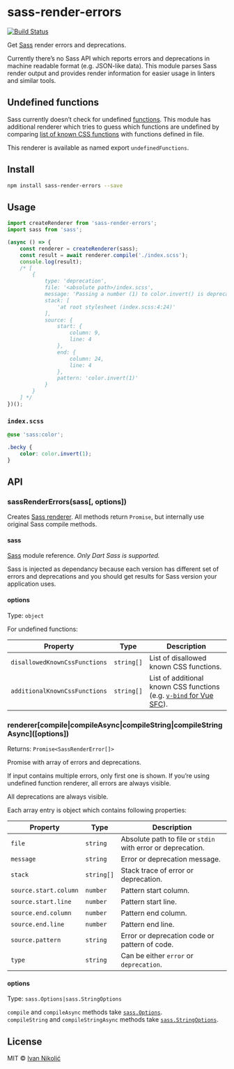 # sass-render-errors

[![Build Status][ci-img]][ci]

Get [Sass][dart-sass] render errors and deprecations.

Currently there’s no Sass API which reports errors and deprecations in machine readable format (e.g.
JSON-like data). This module parses Sass render output and provides render information for easier
usage in linters and similar tools.

## Undefined functions

Sass currently doesn’t check for undefined
[functions](https://sass-lang.com/documentation/at-rules/function). This module has additional
renderer which tries to guess which functions are undefined by comparing
[list of known CSS functions](https://github.com/niksy/css-functions-list) with functions defined in
file.

This renderer is available as named export `undefinedFunctions`.

## Install

```sh
npm install sass-render-errors --save
```

## Usage

```js
import createRenderer from 'sass-render-errors';
import sass from 'sass';

(async () => {
	const renderer = createRenderer(sass);
	const result = await renderer.compile('./index.scss');
	console.log(result);
	/* [
		{
			type: 'deprecation',
			file: '<absolute path>/index.scss',
			message: 'Passing a number (1) to color.invert() is deprecated. Recommendation: invert(1).',
			stack: [
				'at root stylesheet (index.scss:4:24)'
			],
			source: {
				start: {
					column: 9,
					line: 4
				},
				end: {
					column: 24,
					line: 4
				},
				pattern: 'color.invert(1)'
			}
		}
	] */
})();
```

### `index.scss`

```scss
@use 'sass:color';

.becky {
	color: color.invert(1);
}
```

## API

### sassRenderErrors(sass[, options])

Creates [Sass renderer](#renderer). All methods return `Promise`, but internally use original Sass
compile methods.

#### sass

[Sass][dart-sass] module reference. _Only Dart Sass is supported._

Sass is injected as dependancy because each version has different set of errors and deprecations and
you should get results for Sass version your application uses.

#### options

Type: `object`

For undefined functions:

| Property                      | Type       | Description                                                                                                                      |
| ----------------------------- | ---------- | -------------------------------------------------------------------------------------------------------------------------------- |
| `disallowedKnownCssFunctions` | `string[]` | List of disallowed known CSS functions.                                                                                          |
| `additionalKnownCssFunctions` | `string[]` | List of additional known CSS functions (e.g. [`v-bind` for Vue SFC](https://vuejs.org/api/sfc-css-features.html#v-bind-in-css)). |

### renderer\[compile|compileAsync|compileString|compileStringAsync\]([options])<a name="renderer" />

Returns: `Promise<SassRenderError[]>`

Promise with array of errors and deprecations.

If input contains multiple errors, only first one is shown. If you’re using undefined function
renderer, all errors are always visible.

All deprecations are always visible.

Each array entry is object which contains following properties:

| Property              | Type       | Description                                                 |
| --------------------- | ---------- | ----------------------------------------------------------- |
| `file`                | `string`   | Absolute path to file or `stdin` with error or deprecation. |
| `message`             | `string`   | Error or deprecation message.                               |
| `stack`               | `string[]` | Stack trace of error or deprecation.                        |
| `source.start.column` | `number`   | Pattern start column.                                       |
| `source.start.line`   | `number`   | Pattern start line.                                         |
| `source.end.column`   | `number`   | Pattern end column.                                         |
| `source.end.line`     | `number`   | Pattern end line.                                           |
| `source.pattern`      | `string`   | Error or deprecation code or pattern of code.               |
| `type`                | `string`   | Can be either `error` or `deprecation`.                     |

#### options

Type: `sass.Options|sass.StringOptions`

`compile` and `compileAsync` methods take
[`sass.Options`](https://sass-lang.com/documentation/js-api/interfaces/options/).  
`compileString` and `compileStringAsync` methods take
[`sass.StringOptions`](https://sass-lang.com/documentation/js-api/interfaces/stringoptions/).

## License

MIT © [Ivan Nikolić](http://ivannikolic.com)

<!-- prettier-ignore-start -->

[ci]: https://github.com/niksy/sass-render-errors/actions?query=workflow%3ACI
[ci-img]: https://github.com/niksy/sass-render-errors/workflows/CI/badge.svg?branch=master
[dart-sass]: https://github.com/sass/dart-sass

<!-- prettier-ignore-end -->
